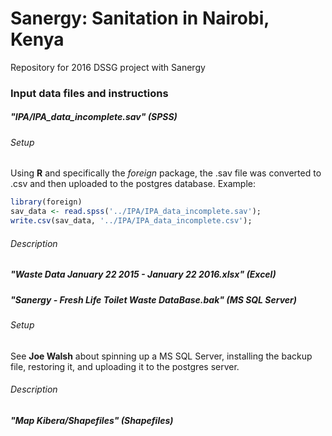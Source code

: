 # Sanergy: Sanitation in Nairobi, Kenya
Repository for 2016 DSSG project with Sanergy
### Input data files and instructions
##### "IPA/IPA_data_incomplete.sav" (SPSS)
###### Setup
Using **R** and specifically the *foreign* package, the .sav file was converted to .csv and then uploaded to the postgres database. Example:
```R
library(foreign)
sav_data <- read.spss('../IPA/IPA_data_incomplete.sav');
write.csv(sav_data, '../IPA/IPA_data_incomplete.csv');
```
###### Description
##### "Waste Data January 22 2015 - January 22 2016.xlsx" (Excel)
##### "Sanergy - Fresh Life Toilet Waste DataBase.bak" (MS SQL Server)
###### Setup
See **Joe Walsh** about spinning up a MS SQL Server, installing the backup file, restoring it, and uploading it to the postgres server.
###### Description
##### "Map Kibera/Shapefiles" (Shapefiles)
